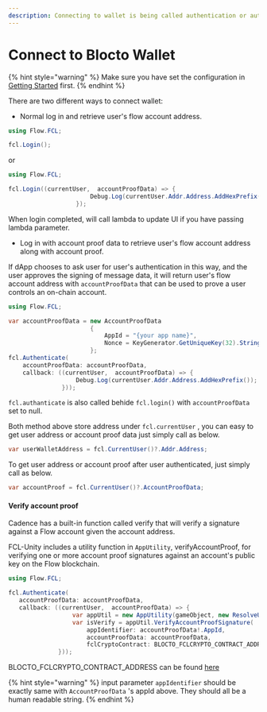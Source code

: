 ```yaml
---
description: Connecting to wallet is being called authentication or authn in FCL
---
```


# Connect to Blocto Wallet

{% hint style="warning" %}
Make sure you have set the configuration in [Getting Started](getting-started.md#configuration) first.
{% endhint %}

There are two different ways to connect wallet:

* Normal log in and retrieve user's flow account address.

```csharp
using Flow.FCL;

fcl.Login();
```

or

```csharp
using Flow.FCL;

fcl.Login((currentUser,  accountProofData) => {
                       Debug.Log(currentUser.Addr.Address.AddHexPrefix());
                   });
```

When login completed, will call lambda to update UI if you have passing lambda parameter.

* Log in with account proof data to retrieve user's flow account address along with account proof.

If dApp chooses to ask user for user's authentication in this way, and the user approves the signing of message data, it will return user's flow account address with `accountProofData` that can be used to prove a user controls an on-chain account.

```csharp
using Flow.FCL;

var accountProofData = new AccountProofData
                       {
                           AppId = "{your app name}",
                           Nonce = KeyGenerator.GetUniqueKey(32).StringToHex()
                       };
fcl.Authenticate(
    accountProofData: accountProofData,
    callback: ((currentUser,  accountProofData) => {
                   Debug.Log(currentUser.Addr.Address.AddHexPrefix());
               }));
```

`fcl.authanticate` is also called behide `fcl.login()` with `accountProofData` set to null.

Both method above store address under `fcl.currentUser` , you can easy to get user address or account proof data just simply call as below.

```csharp
var userWalletAddress = fcl.CurrentUser()?.Addr.Address;
```

To get user address or account proof after user authenticated, just simply call as below.

```csharp
var accountProof = fcl.CurrentUser()?.AccountProofData;
```

#### Verify account proof

Cadence has a built-in function called verify that will verify a signature against a Flow account given the account address.

FCL-Unity includes a utility function in `AppUtility`, verifyAccountProof, for verifying one or more account proof signatures against an account's public key on the Flow blockchain.

```csharp
using Flow.FCL;

fcl.Authenticate(
   accountProofData: accountProofData, 
   callback: ((currentUser,  accountProofData) => {
                  var appUtil = new AppUtility(gameObject, new ResolveUtility());
                  var isVerify = appUtil.VerifyAccountProofSignature(
                      appIdentifier: accountProofData!.AppId,
                      accountProofData: accountProofData,
                      fclCryptoContract: BLOCTO_FCLCRYPTO_CONTRACT_ADDRESS);
              }));
```

BLOCTO\_FCLCRYPTO\_CONTRACT\_ADDRESS can be found [here](../../javascript-sdk/flow/account-proof.md)

{% hint style="warning" %}
input parameter `appIdentifier` should be exactly same with `AccountProofData` 's appId above. They should all be a human readable string.
{% endhint %}

